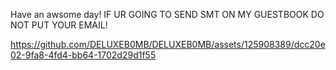 Have an awsome day!
IF UR GOING TO SEND SMT ON MY GUESTBOOK DO NOT PUT YOUR EMAIL!

https://github.com/DELUXEB0MB/DELUXEB0MB/assets/125908389/dcc20e02-9fa8-4fd4-bb64-1702d29d1f55

